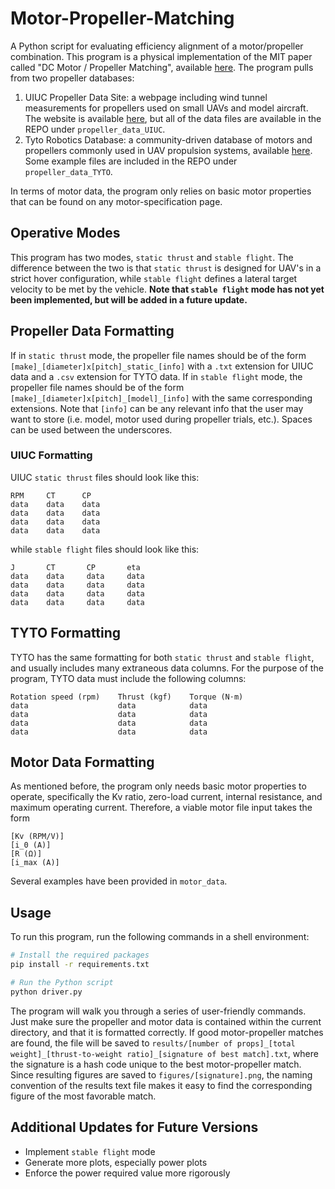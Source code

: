 # Motor-Propeller-Matching
A Python script for evaluating efficiency alignment of a motor/propeller combination. This program is a physical implementation of the MIT paper called "DC Motor / Propeller Matching", available [here](https://web.mit.edu/drela/Public/web/qprop/motorprop.pdf). The program pulls from two propeller databases:
1. UIUC Propeller Data Site: a webpage including wind tunnel measurements for propellers used on small UAVs and model aircraft. The website is available [here](https://m-selig.ae.illinois.edu/props/propDB.html), but all of the data files are available in the REPO under `propeller_data_UIUC`.
2. Tyto Robotics Database: a community-driven database of motors and propellers commonly used in UAV propulsion systems, available [here](https://database.tytorobotics.com/). Some example files are included in the REPO under `propeller_data_TYTO`.

In terms of motor data, the program only relies on basic motor properties that can be found on any motor-specification page. 

## Operative Modes
This program has two modes, `static thrust` and `stable flight`. The difference between the two is that `static thrust` is designed for UAV's in a strict hover configuration, while `stable flight` defines a lateral target velocity to be met by the vehicle. **Note that `stable flight` mode has not yet been implemented, but will be added in a future update.**

## Propeller Data Formatting
If in `static thrust` mode, the propeller file names should be of the form `[make]_[diameter]x[pitch]_static_[info]` with a `.txt` extension for UIUC data and a `.csv` extension for TYTO data. If in `stable flight` mode, the propeller file names should be of the form `[make]_[diameter]x[pitch]_[model]_[info]` with the same corresponding extensions. Note that `[info]` can be any relevant info that the user may want to store (i.e. model, motor used during propeller trials, etc.). Spaces can be used between the underscores.

### UIUC Formatting
UIUC `static thrust` files should look like this:
```
RPM     CT      CP
data    data    data
data    data    data
data    data    data
data    data    data
```
while `stable flight` files should look like this:
```
J       CT       CP       eta
data    data     data     data
data    data     data     data
data    data     data     data
data    data     data     data
```
## TYTO Formatting
TYTO has the same formatting for both `static thrust` and `stable flight`, and usually includes many extraneous data columns. For the purpose of the program, TYTO data must include the following columns:
```
Rotation speed (rpm)    Thrust (kgf)    Torque (N⋅m)
data                    data            data
data                    data            data
data                    data            data
data                    data            data
```

## Motor Data Formatting
As mentioned before, the program only needs basic motor properties to operate, specifically the Kv ratio, zero-load current, internal resistance, and maximum operating current. Therefore, a viable motor file input takes the form
```
[Kv (RPM/V)]
[i_0 (A)]
[R (Ω)]
[i_max (A)]
```
Several examples have been provided in `motor_data`. 

## Usage
To run this program, run the following commands in a shell environment:
```sh
# Install the required packages
pip install -r requirements.txt

# Run the Python script
python driver.py
```
The program will walk you through a series of user-friendly commands. Just make sure the propeller and motor data is contained within the current directory, and that it is formatted correctly. If good motor-propeller matches are found, the file will be saved to ```results/[number of props]_[total weight]_[thrust-to-weight ratio]_[signature of best match].txt```, where the signature is a hash code unique to the best motor-propeller match. Since resulting figures are saved to ```figures/[signature].png```, the naming convention of the results text file makes it easy to find the corresponding figure of the most favorable match.

## Additional Updates for Future Versions
- Implement `stable flight` mode
- Generate more plots, especially power plots
- Enforce the power required value more rigorously